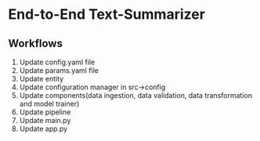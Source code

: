 #  End-to-End Text-Summarizer

## Workflows

1. Update config.yaml file
2. Update params.yaml file
3. Update entity
4. Update configuration manager in src->config
5. Update components(data ingestion, data validation, data transformation and model trainer)
6. Update pipeline
7. Update main.py
8. Update app.py